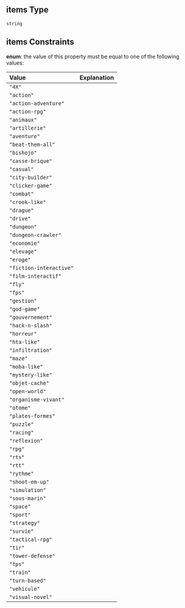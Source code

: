 ## items Type

`string`

## items Constraints

**enum**: the value of this property must be equal to one of the following values:

| Value                   | Explanation |
| :---------------------- | :---------- |
| `"4X"`                  |             |
| `"action"`              |             |
| `"action-adventure"`    |             |
| `"action-rpg"`          |             |
| `"animaux"`             |             |
| `"artillerie"`          |             |
| `"aventure"`            |             |
| `"beat-them-all"`       |             |
| `"bishojo"`             |             |
| `"casse-brique"`        |             |
| `"casual"`              |             |
| `"city-builder"`        |             |
| `"clicker-game"`        |             |
| `"combat"`              |             |
| `"crook-like"`          |             |
| `"drague"`              |             |
| `"drive"`               |             |
| `"dungeon"`             |             |
| `"dungeon-crawler"`     |             |
| `"economie"`            |             |
| `"elevage"`             |             |
| `"eroge"`               |             |
| `"fiction-interactive"` |             |
| `"film-interactif"`     |             |
| `"fly"`                 |             |
| `"fps"`                 |             |
| `"gestion"`             |             |
| `"god-game"`            |             |
| `"gouvernement"`        |             |
| `"hack-n-slash"`        |             |
| `"horreur"`             |             |
| `"hta-like"`            |             |
| `"infiltration"`        |             |
| `"maze"`                |             |
| `"moba-like"`           |             |
| `"mystery-like"`        |             |
| `"objet-cache"`         |             |
| `"open-world"`          |             |
| `"organisme-vivant"`    |             |
| `"otome"`               |             |
| `"plates-formes"`       |             |
| `"puzzle"`              |             |
| `"racing"`              |             |
| `"reflexion"`           |             |
| `"rpg"`                 |             |
| `"rts"`                 |             |
| `"rtt"`                 |             |
| `"rythme"`              |             |
| `"shoot-em-up"`         |             |
| `"simulation"`          |             |
| `"sous-marin"`          |             |
| `"space"`               |             |
| `"sport"`               |             |
| `"strategy"`            |             |
| `"survie"`              |             |
| `"tactical-rpg"`        |             |
| `"tir"`                 |             |
| `"tower-defense"`       |             |
| `"tps"`                 |             |
| `"train"`               |             |
| `"turn-based"`          |             |
| `"vehicule"`            |             |
| `"visual-novel"`        |             |
